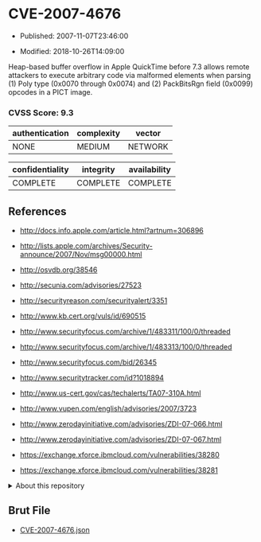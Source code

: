 # CVE-2007-4676

- Published: 2007-11-07T23:46:00

- Modified: 2018-10-26T14:09:00

Heap-based buffer overflow in Apple QuickTime before 7.3 allows remote attackers to execute arbitrary code via malformed elements when parsing (1) Poly type (0x0070 through 0x0074) and (2) PackBitsRgn field (0x0099) opcodes in a PICT image.

### CVSS Score: **9.3**

| authentication | complexity | vector |
| --- | --- | --- |
| NONE | MEDIUM | NETWORK |

| confidentiality | integrity | availability |
| --- | --- | --- |
| COMPLETE | COMPLETE | COMPLETE |

## References

* http://docs.info.apple.com/article.html?artnum=306896

* http://lists.apple.com/archives/Security-announce/2007/Nov/msg00000.html

* http://osvdb.org/38546

* http://secunia.com/advisories/27523

* http://securityreason.com/securityalert/3351

* http://www.kb.cert.org/vuls/id/690515

* http://www.securityfocus.com/archive/1/483311/100/0/threaded

* http://www.securityfocus.com/archive/1/483313/100/0/threaded

* http://www.securityfocus.com/bid/26345

* http://www.securitytracker.com/id?1018894

* http://www.us-cert.gov/cas/techalerts/TA07-310A.html

* http://www.vupen.com/english/advisories/2007/3723

* http://www.zerodayinitiative.com/advisories/ZDI-07-066.html

* http://www.zerodayinitiative.com/advisories/ZDI-07-067.html

* https://exchange.xforce.ibmcloud.com/vulnerabilities/38280

* https://exchange.xforce.ibmcloud.com/vulnerabilities/38281

<details>
<summary>About this repository</summary> 

  This repository is part of the project [Live Hack CVE](https://github.com/Live-Hack-CVE). Main website can be found [www.live-hack.org](https://www.live-hack.org) 
  
  Made by [Sn0wAlice](https://github.com/Sn0wAlice) for the people that care about security and need to have a feed of the latest CVEs. Hope you enjoy it, don't forget to star the repo and follow me on [Twitter](https://twitter.com/Sn0wAlice) and [Github](https://github.com/Sn0wAlice). And that is my [personnal website](https://www.alice-snow.me/)

  - [Home Page](https://github.com/Live-Hack-CVE)
  - [Framework](https://github.com/Live-Hack-CVE/cve-framework)
  - [CVE database](https://github.com/Live-Hack-CVE/full_database)
  - [Changelog](https://github.com/Live-Hack-CVE/Changelog)
</details>

## Brut File

* [CVE-2007-4676.json](https://raw.githubusercontent.com/Live-Hack-CVE/full_database/main/cves/2007/CVE-2007-4676.json)

